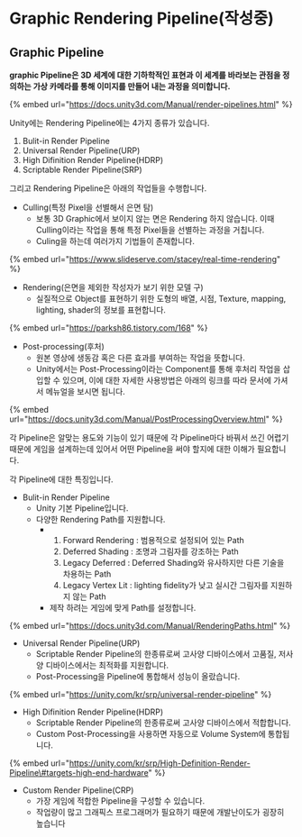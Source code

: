 # Graphic Rendering Pipeline\(작성중\)

## **Graphic Pipeline**

**graphic Pipeline은 3D 세계에 대한 기하학적인 표현과 이 세계를 바라보는 관점을 정의하는 가상 카메라를 통해 이미지를 만들어 내는 과정을 의미합니다.**

{% embed url="https://docs.unity3d.com/Manual/render-pipelines.html" %}

Unity에는 Rendering Pipeline에는 4가지 종류가 있습니다.

1. Bulit-in Render Pipeline
2. Universal Render Pipeline\(URP\)
3. High Difinition Render Pipeline\(HDRP\)
4. Scriptable Render Pipeline\(SRP\)

그리고 Rendering Pipeline은 아래의 작업들을 수행합니다.

* Culling\(특정 Pixel을 선별해서 은면 탐\)
  * 보통 3D Graphic에서 보이지 않는 면은 Rendering 하지 않습니다. 이때 Culling이라는 작업을 통해 특정 Pixel들을 선별하는 과정을 거칩니다.
  * Culing을 하는데 여러가지 기법들이 존재합니다.

{% embed url="https://www.slideserve.com/stacey/real-time-rendering" %}

* Rendering\(은면을 제외한 작성자가 보기 위한 모델 구\)
  * 실질적으로 Object를 표현하기 위한 도형의 배열, 시점, Texture, mapping, lighting, shader의 정보를 표현합니다.

{% embed url="https://parksh86.tistory.com/168" %}

* Post-processing\(후처\)
  * 원본 영상에 생동감 혹은 다른 효과를 부여하는 작업을 뜻합니다.
  * Unity에서는 Post-Processing이라는 Component를 통해 후처리 작업을 삽입할 수 있으며, 이에 대한 자세한 사용방법은 아래의 링크를 따라 문서에 가셔서 메뉴얼을 보시면 됩니다.

{% embed url="https://docs.unity3d.com/Manual/PostProcessingOverview.html" %}

각 Pipeline은 알맞는 용도와 기능이 있기 때문에 각 Pipeline마다 바꿔서 쓰긴 어렵기 때문에 게임을 설계하는데 있어서 어떤 Pipeline을 써야 할지에 대한 이해가 필요합니다.

각 Pipeline에 대한 특징입니다.

* Bulit-in Render Pipeline
  * Unity 기본 Pipeline입니다.
  * 다양한 Rendering Path를 지원합니다.
    * 1. Forward Rendering : 범용적으로 설정되어 있는 Path
      2. Deferred Shading : 조명과 그림자를 강조하는 Path
      3. Legacy Deferred : Deferred Shading와 유사하지만 다른 기술을 차용하는 Path
      4. Legacy Vertex Lit : lighting fidelity가 낮고 실시간 그림자를 지원하지 않는 Path
    * 제작 하려는 게임에 맞게 Path를 설정합니다.

{% embed url="https://docs.unity3d.com/Manual/RenderingPaths.html" %}



* Universal Render Pipeline\(URP\)
  * Scriptable Render Pipeline의 한종류로써 고사양 디바이스에서 고품질, 저사양 디바이스에서는 최적화를 지원합니다.
  * Post-Processing을 Pipeline에 통합해서 성능이 올랐습니다.

{% embed url="https://unity.com/kr/srp/universal-render-pipeline" %}



* High Difinition Render Pipeline\(HDRP\)
  * Scriptable Render Pipeline의 한종류로써 고사양 디바이스에서 적합합니다.
  * Custom Post-Processing을 사용하면 자동으로 Volume System에 통합됩니다.

{% embed url="https://unity.com/kr/srp/High-Definition-Render-Pipeline\#targets-high-end-hardware" %}



* Custom Render Pipeline\(CRP\)
  * 가장 게임에 적합한 Pipeline을 구성할 수 있습니다.
  * 작업량이 많고 그래픽스 프로그래머가 필요하기 때문에 개발난이도가 굉장히 높습니다

